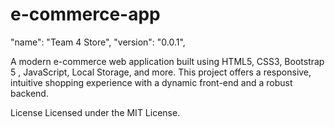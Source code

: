 # e-commerce-app

"name": "Team 4 Store",
"version": "0.0.1",

A modern e-commerce web application built using HTML5, CSS3, Bootstrap 5 , JavaScript, Local Storage, and more. This project offers a responsive, intuitive shopping experience with a dynamic front-end and a robust backend.

License
Licensed under the MIT License.
